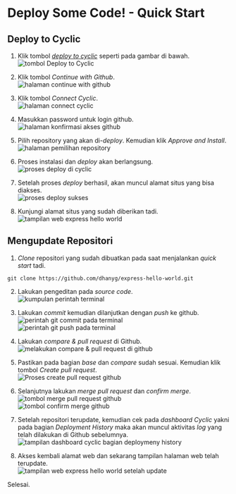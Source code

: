 # Deploy Some Code! - Quick Start
## Deploy to Cyclic 
1. Klik tombol *[deploy to cyclic](https://app.cyclic.sh/api/app/deploy/cyclic-software/express-hello-world)* seperti pada gambar di bawah.   
![tombol Deploy to Cyclic](./01-quick-start.png)  
  
2. Klik tombol *Continue with Github*.  
![halaman continue with github](./02-continue-with-github.png)  
  
3. Klik tombol *Connect Cyclic*.  
![halaman connect cyclic](./03-connect-cyclic.png)  
  
4. Masukkan password untuk login github.  
![halaman konfirmasi akses github](./04-confirm-access.png)  
  
5. Pilih repository yang akan di-*deploy*. Kemudian klik *Approve and Install*.   
![halaman pemilihan repository](./05-aprove-and-install.png)  
  
6. Proses instalasi dan *deploy* akan berlangsung.  
![proses deploy di cyclic](./06-proses-instal.png)  
  
7. Setelah proses *deploy* berhasil, akan muncul alamat situs yang bisa diakses.  
![proses deploy sukses](./07-deploy-success.png)  
  
8. Kunjungi alamat situs yang sudah diberikan tadi.  
![tampilan web express hello world](./08-web-view.png)  
  
## Mengupdate Repositori
1. *Clone* repositori yang sudah dibuatkan pada saat menjalankan *quick start* tadi.  
```
git clone https://github.com/dhanyg/express-hello-world.git
```
  
2. Lakukan pengeditan pada *source code*.  
![kumpulan perintah terminal](./09-edit-code.png)  
  
3. Lakukan *commit* kemudian dilanjutkan dengan *push* ke github.  
![perintah git commit pada terminal](./10-git-commit.png)  
![perintah git push pada terminal](./11-git-push.png)  
  
4. Lakukan *compare & pull request* di Github.  
![melakukan compare & pull request di github](./12-compare-and-pull.png)  
  
5. Pastikan pada bagian *base* dan *compare* sudah sesuai. Kemudian klik tombol *Create pull request*.  
![Proses create pull request github](./13-create-pull.png)  
  
6. Selanjutnya lakukan *merge pull request* dan *confirm merge*.  
![tombol merge pull request github](./14-merge-pull.png)  
![tombol confirm merge github](./15-confirm-merge.png)  
  
7. Setelah repositori terupdate, kemudian cek pada *dashboard* *Cyclic* yakni pada bagian *Deployment History* maka akan muncul aktivitas *log* yang telah dilakukan di Github sebelumnya.  
![tampilan dashboard cyclic bagian deploymeny history](./16-deployment-history.png)  
  
8. Akses kembali alamat web dan sekarang tampilan halaman web telah terupdate.  
![tampilan web express hello world setelah update](./17-view-after-update.png)  
  
Selesai.